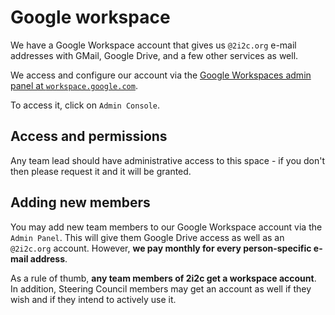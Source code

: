 # Google workspace

We have a Google Workspace account that gives us `@2i2c.org` e-mail addresses with GMail, Google Drive, and a few other services as well.

We access and configure our account via the [Google Workspaces admin panel at `workspace.google.com`](https://workspace.google.com/).

To access it, click on `Admin Console`.

## Access and permissions

Any team lead should have administrative access to this space - if you don't then please request it and it will be granted.

## Adding new members

You may add new team members to our Google Workspace account via the `Admin Panel`.
This will give them Google Drive access as well as an `@2i2c.org` account.
However, **we pay monthly for every person-specific e-mail address**.

As a rule of thumb, **any team members of 2i2c get a workspace account**.
In addition, Steering Council members may get an account as well if they wish and if they intend to actively use it.
